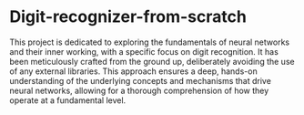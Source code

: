# Digit-recognizer-from-scratch
This project is dedicated to exploring the fundamentals of neural networks and their inner working, with a specific focus on digit recognition. It has been meticulously crafted from the ground up, deliberately avoiding the use of any external libraries. This approach ensures a deep, hands-on understanding of the underlying concepts and mechanisms that drive neural networks, allowing for a thorough comprehension of how they operate at a fundamental level.